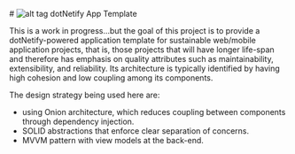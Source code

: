 #&nbsp;![alt tag](http://dotnetify.net/content/images/greendot.png) dotNetify App Template


This is a work in progress...but the goal of this project is to provide a dotNetify-powered application template for sustainable web/mobile application projects, that is, those projects that will have longer life-span and therefore has emphasis on quality attributes such as maintainability, extensibility, and reliability.  Its architecture is typically identified by having high cohesion and low coupling among its components.

The design strategy being used here are:
- using Onion architecture, which reduces coupling between components through dependency injection.
- SOLID abstractions that enforce clear separation of concerns.
- MVVM pattern with view models at the back-end.



